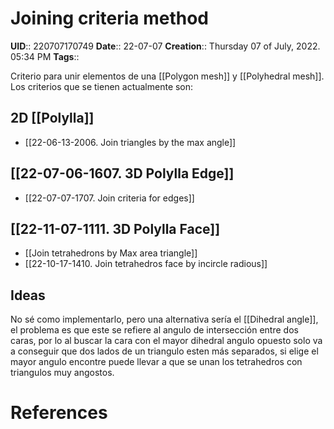 # Joining criteria method
**UID**:: 220707170749
**Date**:: 22-07-07
**Creation**:: Thursday 07 of July, 2022.  05:34 PM
**Tags**:: 

Criterio para unir elementos de una [[Polygon mesh]] y [[Polyhedral mesh]]. Los criterios que se tienen actualmente son:

## 2D [[Polylla]]

- [[22-06-13-2006. Join triangles by the max angle]]

## [[22-07-06-1607. 3D Polylla Edge]]

- [[22-07-07-1707. Join criteria for edges]]

## [[22-11-07-1111. 3D Polylla Face]]

- [[Join tetrahedrons by Max area triangle]]
- [[22-10-17-1410. Join tetrahedros face by incircle radious]]


## Ideas

No sé como implementarlo, pero una alternativa sería el [[Dihedral angle]], el problema es que este se refiere al angulo de intersección entre dos caras, por lo al buscar la cara con el mayor dihedral angulo opuesto solo va a conseguir que dos lados de un triangulo esten más separados, si elige el mayor angulo encontre puede llevar a que se unan los tetrahedros con triangulos muy angostos.

# References
